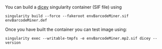 You can build a [dicey](https://github.com/gear-genomics/dicey) singularity container (SIF file) using

`singularity build --force --fakeroot envBarcodeMiner.sif envBarcodeMiner.def`

Once you have built the container you can test image using:

`singularity exec --writable-tmpfs -e envBarcodeMiner.mp2.sif dicey --version`

